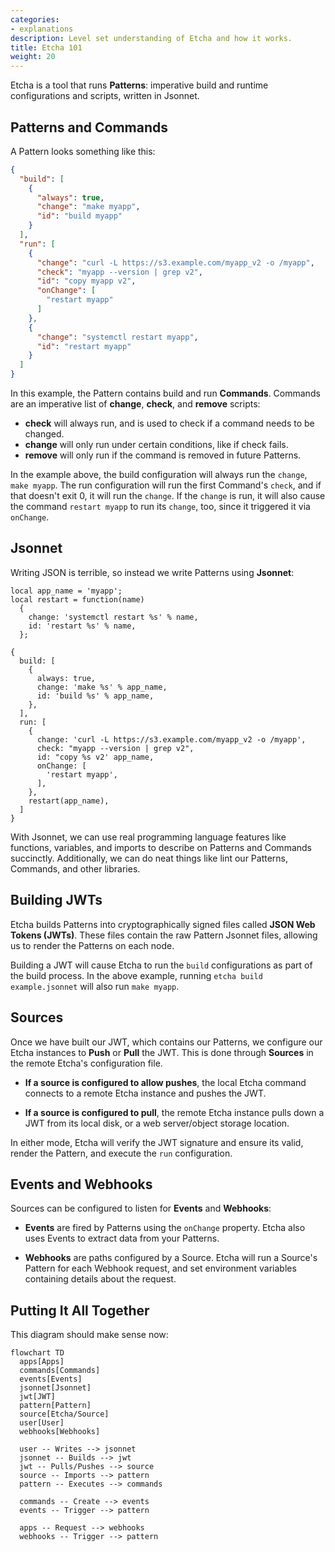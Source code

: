 ```yaml
---
categories:
- explanations
description: Level set understanding of Etcha and how it works.
title: Etcha 101
weight: 20
---
```


Etcha is a tool that runs **Patterns**: imperative build and runtime configurations and scripts, written in Jsonnet.

## Patterns and Commands

A Pattern looks something like this:

```json
{
  "build": [
    {
      "always": true,
      "change": "make myapp",
      "id": "build myapp"
    }
  ],
  "run": [
    {
      "change": "curl -L https://s3.example.com/myapp_v2 -o /myapp",
      "check": "myapp --version | grep v2",
      "id": "copy myapp v2",
      "onChange": [
        "restart myapp"
      ]
    },
    {
      "change": "systemctl restart myapp",
      "id": "restart myapp"
    }
  ]
}
```

In this example, the Pattern contains build and run **Commands**.  Commands are an imperative list of **change**, **check**, and **remove** scripts:

- **check** will always run, and is used to check if a command needs to be changed.
- **change** will only run under certain conditions, like if check fails.
- **remove** will only run if the command is removed in future Patterns.

In the example above, the build configuration will always run the `change`, `make myapp`.  The run configuration will run the first Command's `check`, and if that doesn't exit 0, it will run the `change`.  If the `change` is run, it will also cause the command `restart myapp` to run its `change`, too, since it triggered it via `onChange`.

## Jsonnet

Writing JSON is terrible, so instead we write Patterns using **Jsonnet**:

```
local app_name = 'myapp';
local restart = function(name)
  {
    change: 'systemctl restart %s' % name,
    id: 'restart %s' % name,
  };

{
  build: [
    {
      always: true,
      change: 'make %s' % app_name,
      id: 'build %s' % app_name,
    },
  ],
  run: [
    {
      change: 'curl -L https://s3.example.com/myapp_v2 -o /myapp',
      check: "myapp --version | grep v2",
      id: "copy %s v2' app_name,
      onChange: [
        'restart myapp',
      ],
    },
    restart(app_name),
  ]
}
```

With Jsonnet, we can use real programming language features like functions, variables, and imports to describe on Patterns and Commands succinctly.  Additionally, we can do neat things like lint our Patterns, Commands, and other libraries.

## Building JWTs

Etcha builds Patterns into cryptographically signed files called **JSON Web Tokens (JWTs)**.  These files contain the raw Pattern Jsonnet files, allowing us to render the Patterns on each node.

Building a JWT will cause Etcha to run the `build` configurations as part of the build process.  In the above example, running `etcha build example.jsonnet` will also run `make myapp`.

## Sources

Once we have built our JWT, which contains our Patterns, we configure our Etcha instances to **Push** or **Pull** the JWT.  This is done through **Sources** in the remote Etcha's configuration file.

- **If a source is configured to allow pushes**, the local Etcha command connects to a remote Etcha instance and pushes the JWT.

- **If a source is configured to pull**, the remote Etcha instance pulls down a JWT from its local disk, or a web server/object storage location.

In either mode, Etcha will verify the JWT signature and ensure its valid, render the Pattern, and execute the `run` configuration.

## Events and Webhooks

Sources can be configured to listen for **Events** and **Webhooks**:

- **Events** are fired by Patterns using the `onChange` property.  Etcha also uses Events to extract data from your Patterns.

- **Webhooks** are paths configured by a Source.  Etcha will run a Source's Pattern for each Webhook request, and set environment variables containing details about the request.

## Putting It All Together

This diagram should make sense now:

```mermaid
flowchart TD
  apps[Apps]
  commands[Commands]
  events[Events]
  jsonnet[Jsonnet]
  jwt[JWT]
  pattern[Pattern]
  source[Etcha/Source]
  user[User]
  webhooks[Webhooks]

  user -- Writes --> jsonnet
  jsonnet -- Builds --> jwt
  jwt -- Pulls/Pushes --> source
  source -- Imports --> pattern
  pattern -- Executes --> commands

  commands -- Create --> events
  events -- Trigger --> pattern

  apps -- Request --> webhooks
  webhooks -- Trigger --> pattern
```
